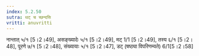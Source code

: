 ```yaml
---
index: 5.2.50
sutra: थट् च च्छन्दसि
vritti: anuvritti
---
```


नान्तात् ५/१ [5।2।49], असङ्‍ख्यादेः ५/१  [5।2।49], मट् 1/1 [5।2।49],  तस्य  ६/१  [5।2।48], पूरणे ७/१  [5।2।48],  संख्यायाः ५/१  [5।2।47], डट् (षष्ठ्या विपरिणम्यते)  6/1[5।2।58]